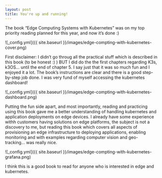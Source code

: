 ```yaml
---
layout: post
title: You're up and running!
---
```

The book “Edge Computing Systems with Kubernetes” was on my top priority reading planned for this year, and now it’s done :)

![_config.yml]({{ site.baseurl }}/images/edge-compting-with-kubernetes-cover.png)

First disclaimer: I didn’t go throug all the practical stuff which is described in this book (to be honest :) ) BUT I did do the the first chapters regarding K3s, k3OS… until the end of chapter 5. I say just that it was so much fun and I enjoyed it a lot. The book’s instructions are clear and there is a good step-by-step job done. I was very fund of myself accessing the kubernetes dashboard!

![_config.yml]({{ site.baseurl }}/images/edge-compting-with-kubernetes-dashboard.png)

Putting the fun side apart, and most importantly, reading and practicing using this book gave me a better understanding of handling kubernetes and application deployments on edge devices. I already have some experience withh customers having solutions on edge platforms, the subject is not a discovery to me, but reading this book which covers all aspects of provisioning an edge infrastructure to deploying applications, enabling monitoring and with examples regarding computer vision and geo-tracking… was really nice.

![_config.yml]({{ site.baseurl }}/images/edge-compting-with-kubernetes-grafana.png)

I think this is a good book to read for anyone who is interested in edge and kubernetes.

